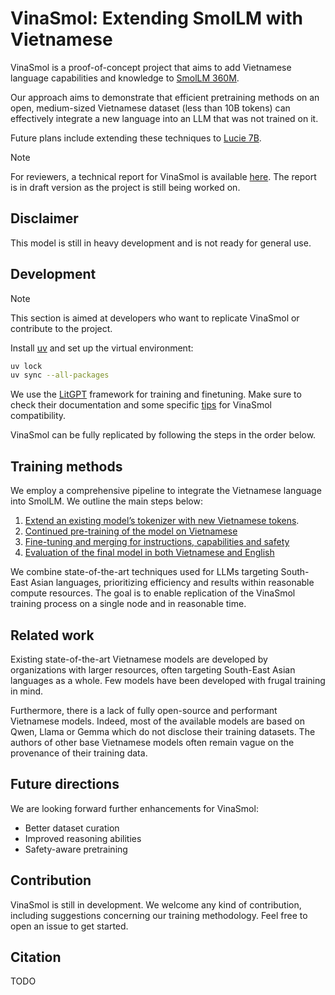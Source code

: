 # VinaSmol: Extending SmolLM with Vietnamese

VinaSmol is a proof-of-concept project that aims to add Vietnamese language capabilities and knowledge to [SmolLM 360M](https://huggingface.co/HuggingFaceTB/SmolLM2-360M-Instruct).

Our approach aims to demonstrate that efficient pretraining methods on an open, medium-sized Vietnamese dataset (less than 10B tokens) can effectively integrate a new language into an LLM that was not trained on it.

Future plans include extending these techniques to [Lucie 7B](https://huggingface.co/OpenLLM-France/Lucie-7B-Instruct-v1.1).

> [!NOTE]
> 
> For reviewers, a technical report for VinaSmol is available [here](./report.pdf). The report is in draft version as the project is still being worked on.

## Disclaimer

This model is still in heavy development and is not ready for general use.

## Development

> [!NOTE]
>
> This section is aimed at developers who want to replicate VinaSmol or contribute to the project.

Install [uv](https://docs.astral.sh/uv/) and set up the virtual environment:

```bash
uv lock
uv sync --all-packages
```

We use the [LitGPT](https://github.com/Lightning-AI/litgpt) framework for training and finetuning. Make sure to check their documentation and some specific [tips](./docs/litgpt_help.md) for VinaSmol compatibility.

VinaSmol can be fully replicated by following the steps in the order below.

## Training methods

We employ a comprehensive pipeline to integrate the Vietnamese language into SmolLM. We outline the main steps below:

1. [Extend an existing model’s tokenizer with new Vietnamese tokens](./vinasmol/tokenization/README.md).
2. [Continued pre-training of the model on Vietnamese](./vinasmol/training/README.md)
3. [Fine-tuning and merging for instructions, capabilities and safety](./vinasmol/finetuning/README.md)
4. [Evaluation of the final model in both Vietnamese and English](./vinasmol/evaluation/README.md)

We combine state-of-the-art techniques used for LLMs targeting South-East Asian languages, prioritizing efficiency and results within reasonable compute resources. The goal is to enable replication of the VinaSmol training process on a single node and in reasonable time.

## Related work

Existing state-of-the-art Vietnamese models are developed by organizations with larger resources, often targeting South-East Asian languages as a whole. Few models have been developed with frugal training in mind.

Furthermore, there is a lack of fully open-source and performant Vietnamese models. Indeed, most of the available models are based on Qwen, Llama or Gemma which do not disclose their training datasets. The authors of other base Vietnamese models often remain vague on the provenance of their training data.

## Future directions

We are looking forward further enhancements for VinaSmol:

- Better dataset curation
- Improved reasoning abilities
- Safety-aware pretraining

## Contribution

VinaSmol is still in development. We welcome any kind of contribution, including suggestions concerning our training methodology. Feel free to open an issue to get started.

## Citation

TODO
